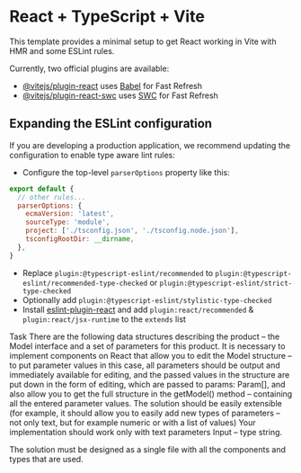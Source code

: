# React + TypeScript + Vite

This template provides a minimal setup to get React working in Vite with HMR and some ESLint rules.

Currently, two official plugins are available:

- [@vitejs/plugin-react](https://github.com/vitejs/vite-plugin-react/blob/main/packages/plugin-react/README.md) uses [Babel](https://babeljs.io/) for Fast Refresh
- [@vitejs/plugin-react-swc](https://github.com/vitejs/vite-plugin-react-swc) uses [SWC](https://swc.rs/) for Fast Refresh

## Expanding the ESLint configuration

If you are developing a production application, we recommend updating the configuration to enable type aware lint rules:

- Configure the top-level `parserOptions` property like this:

```js
export default {
  // other rules...
  parserOptions: {
    ecmaVersion: 'latest',
    sourceType: 'module',
    project: ['./tsconfig.json', './tsconfig.node.json'],
    tsconfigRootDir: __dirname,
  },
}
```

- Replace `plugin:@typescript-eslint/recommended` to `plugin:@typescript-eslint/recommended-type-checked` or `plugin:@typescript-eslint/strict-type-checked`
- Optionally add `plugin:@typescript-eslint/stylistic-type-checked`
- Install [eslint-plugin-react](https://github.com/jsx-eslint/eslint-plugin-react) and add `plugin:react/recommended` & `plugin:react/jsx-runtime` to the `extends` list

Task
There are the following data structures describing the product – the Model interface and a set of parameters for this product. It is necessary to implement components on React that allow you to edit the Model structure – to put parameter values in this case, all parameters should be output and immediately available for editing, and the passed values in the structure are put down in the form of editing, which are passed to params: Param[], and also allow you to get the full structure in the getModel() method – containing all the entered parameter values. The solution should be easily extensible (for example, it should allow you to easily add new types of parameters – not only text, but for example numeric or with a list of values) Your implementation should work only with text parameters Input – type string.

The solution must be designed as a single file with all the components and types that are used.
